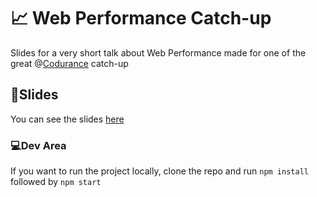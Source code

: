 #  :chart_with_upwards_trend: Web Performance Catch-up

Slides for a very short talk about Web Performance made for one of the great  @[Codurance](https://www.codurance.com) catch-up

## 📑Slides

You can see the slides [here](https://glippi.github.io/web-performance-catchup)

### 💻Dev Area

If you want to run the project locally, clone the repo and run ```npm install``` followed by ```npm start```
